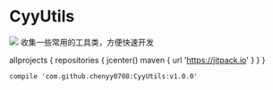 # CyyUtils

[![](https://jitpack.io/v/chenyy0708/CyyUtils.svg)](https://jitpack.io/#chenyy0708/CyyUtils)
收集一些常用的工具类，方便快速开发


allprojects {
    repositories {
        jcenter()
        maven { url 'https://jitpack.io' }
    }
}

`compile 'com.github.chenyy0708:CyyUtils:v1.0.0'`
